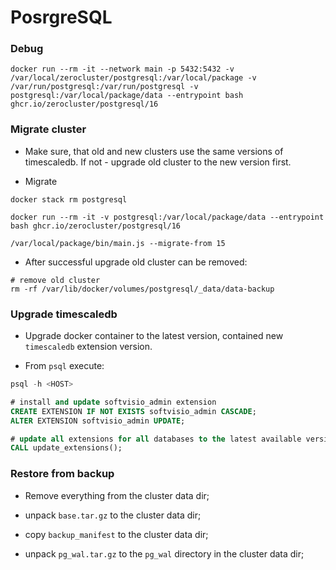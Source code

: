 # PosrgreSQL

### Debug

```shell
docker run --rm -it --network main -p 5432:5432 -v /var/local/zerocluster/postgresql:/var/local/package -v /var/run/postgresql:/var/run/postgresql -v postgresql:/var/local/package/data --entrypoint bash ghcr.io/zerocluster/postgresql/16
```

### Migrate cluster

-   Make sure, that old and new clusters use the same versions of timescaledb. If not - upgrade old cluster to the new version first.

-   Migrate

```shell
docker stack rm postgresql

docker run --rm -it -v postgresql:/var/local/package/data --entrypoint bash ghcr.io/zerocluster/postgresql/16

/var/local/package/bin/main.js --migrate-from 15
```

-   After successful upgrade old cluster can be removed:

```shell
# remove old cluster
rm -rf /var/lib/docker/volumes/postgresql/_data/data-backup
```

### Upgrade timescaledb

-   Upgrade docker container to the latest version, contained new `timescaledb` extension version.

-   From `psql` execute:

```sql
psql -h <HOST>

# install and update softvisio_admin extension
CREATE EXTENSION IF NOT EXISTS softvisio_admin CASCADE;
ALTER EXTENSION softvisio_admin UPDATE;

# update all extensions for all databases to the latest available versions
CALL update_extensions();
```

### Restore from backup

-   Remove everything from the cluster data dir;

-   unpack `base.tar.gz` to the cluster data dir;

-   copy `backup_manifest` to the cluster data dir;

-   unpack `pg_wal.tar.gz` to the `pg_wal` directory in the cluster data dir;
